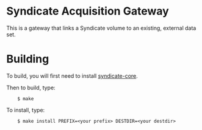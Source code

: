 # Syndicate Acquisition Gateway

This is a gateway that links a Syndicate volume to an existing, external data set.

# Building

To build, you will first need to install [syndicate-core](https://github.com/syndicate-storage/syndicate-core).

Then to build, type:
```
    $ make
```

To install, type:
```
    $ make install PREFIX=<your prefix> DESTDIR=<your destdir>
```


